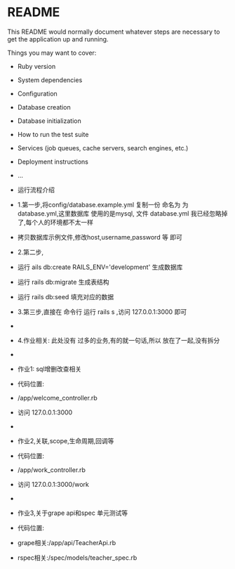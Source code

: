 # README

This README would normally document whatever steps are necessary to get the
application up and running.

Things you may want to cover:

* Ruby version

* System dependencies

* Configuration

* Database creation

* Database initialization

* How to run the test suite

* Services (job queues, cache servers, search engines, etc.)

* Deployment instructions

* ...

* 运行流程介绍

* 1.第一步,将config/database.example.yml 复制一份 命名为 为 database.yml,这里数据库 使用的是mysql, 文件 database.yml 我已经忽略掉 了,每个人的环境都不太一样
* 拷贝数据库示例文件,修改host,username,password 等 即可

* 2.第二步,
* 运行 ails db:create RAILS_ENV='development' 生成数据库
* 运行 rails db:migrate 生成表结构
* 运行 rails db:seed 填充对应的数据

* 3.第三步,直接在 命令行 运行 rails s ,访问 127.0.0.1:3000 即可
* 
* 4.作业相关: 此处没有 过多的业务,有的就一句话,所以 放在了一起,没有拆分
* 
* 作业1: sql增删改查相关
* 代码位置:
* /app/welcome_controller.rb
* 访问 127.0.0.1:3000 
*
* 作业2,关联,scope,生命周期,回调等
* 代码位置:
* /app/work_controller.rb
* 访问 127.0.0.1:3000/work
* 
* 作业3,关于grape api和spec 单元测试等
* 代码位置:
* grape相关:/app/api/TeacherApi.rb
* rspec相关:/spec/models/teacher_spec.rb
